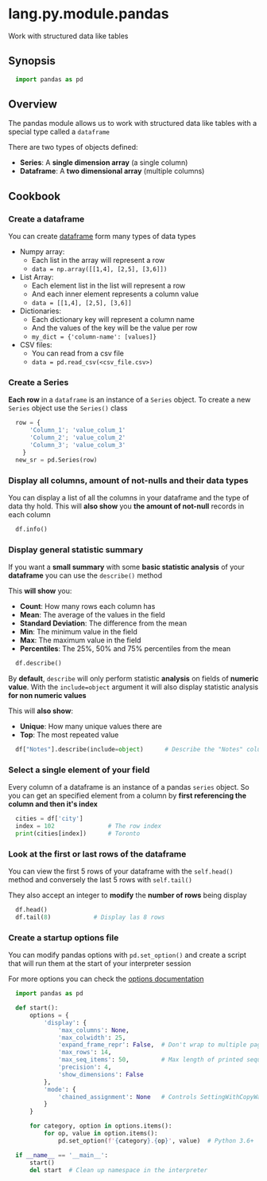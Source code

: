 # lang.py.module.pandas

Work with structured data like tables

## Synopsis

```py
  import pandas as pd
```

## Overview

The pandas module allows us to work with structured data like tables with a
special type called a `dataframe`

There are two types of objects defined:

- **Series**: A **single dimension array** (a single column)
- **Dataframe**: A **two dimensional array** (multiple columns)

## Cookbook

### Create a dataframe

You can create [dataframe](./5t4z.md) form many types of data types

- Numpy array:
  - Each list in the array will represent a row
  - `data = np.array([[1,4], [2,5], [3,6]])`
- List Array:
  - Each element list in the list will represent a row
  - And each inner element represents a column value
  - `data = [[1,4], [2,5], [3,6]]`
- Dictionaries:
  - Each dictionary key will represent a column name
  - And the values of the key will be the value per row
  - `my_dict = {'column-name': [values]}`
- CSV files:
  - You can read from a csv file
  - `data = pd.read_csv(<csv_file.csv>)`

### Create a Series

**Each row** in a `dataframe` is an instance of a `Series` object. To create a new
`Series` object use the `Series()` class

```py
  row = {
      'Column_1'; 'value_colum_1'
      'Column_2'; 'value_colum_2'
      'Column_3'; 'value_colum_3'
    }
  new_sr = pd.Series(row)
```

### Display all columns, amount of not-nulls and their data types

You can display a list of all the columns in your dataframe and the type of
data thy hold. This will **also show** you **the amount of not-null** records in
each column

```py
  df.info()
```

### Display general statistic summary

If you want a **small summary** with some **basic statistic analysis** of your
**dataframe** you can use the `describe()` method

This **will show** you:

- **Count**: How many rows each column has
- **Mean**: The average of the values in the field
- **Standard Deviation**: The difference from the mean
- **Min**: The minimum value in the field
- **Max**: The maximum value in the field
- **Percentiles**: The 25%, 50% and 75% percentiles from the mean

```py
  df.describe()
```

By **default**, `describe` will only perform statistic **analysis** on fields
of **numeric value**. With the `include=object` argument it will also display
statistic analysis **for non numeric values**

This will **also show**:

- **Unique**: How many unique values there are
- **Top**: The most repeated value

```py
  df["Notes"].describe(include=object)      # Describe the "Notes" column
```

### Select a single element of your field

Every column of a dataframe is an instance of a pandas `series` object. So you
can get an specified element from a column by **first referencing the column and
then it's index**

```py
  cities = df['city']
  index = 102               # The row index
  print(cities[index])      # Toronto
```

### Look at the first or last rows of the dataframe

You can view the first 5 rows of your dataframe with the `self.head()` method
and conversely the last 5 rows with `self.tail()`

They also accept an integer to **modify** the **number of rows** being display

```py
  df.head()
  df.tail(8)            # Display las 8 rows
```

### Create a startup options file

You can modify pandas options with `pd.set_option()` and create a script that
will run them at the start of your interpreter session

For more options you can check the [options
documentation](https://pandas.pydata.org/pandas-docs/stable/user_guide/options.html)

```py
  import pandas as pd

  def start():
      options = {
          'display': {
              'max_columns': None,
              'max_colwidth': 25,
              'expand_frame_repr': False,  # Don't wrap to multiple pages
              'max_rows': 14,
              'max_seq_items': 50,         # Max length of printed sequence
              'precision': 4,
              'show_dimensions': False
          },
          'mode': {
              'chained_assignment': None   # Controls SettingWithCopyWarning
          }
      }

      for category, option in options.items():
          for op, value in option.items():
              pd.set_option(f'{category}.{op}', value)  # Python 3.6+

  if __name__ == '__main__':
      start()
      del start  # Clean up namespace in the interpreter
```
